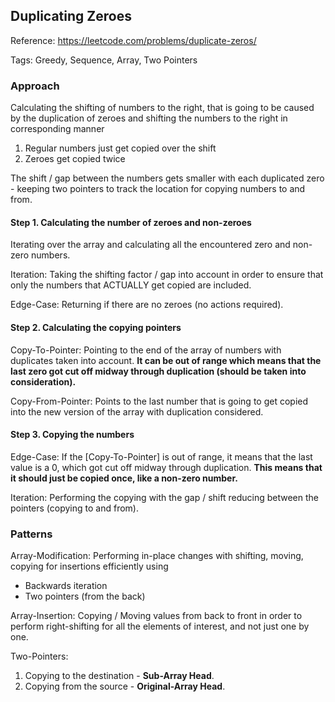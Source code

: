## Duplicating Zeroes

Reference: https://leetcode.com/problems/duplicate-zeros/

Tags: Greedy, Sequence, Array, Two Pointers


### Approach

Calculating the shifting of numbers to the right, that is going to be
caused by the duplication of zeroes and shifting the numbers to the
right in corresponding manner

1. Regular numbers just get copied over the shift
2. Zeroes get copied twice

The shift / gap between the numbers gets smaller with each duplicated
zero - keeping two pointers to track the location for copying numbers
to and from.

#### Step 1. Calculating the number of zeroes and non-zeroes

Iterating over the array and calculating all the encountered zero
and non-zero numbers.

Iteration: Taking the shifting factor / gap into account in order to
ensure that only the numbers that ACTUALLY get copied are included.

Edge-Case: Returning if there are no zeroes (no actions required).

#### Step 2. Calculating the copying pointers

Copy-To-Pointer: Pointing to the end of the array of numbers with
duplicates taken into account.
**It can be out of range which means that the last zero got cut
off midway through duplication (should be taken into consideration).**

Copy-From-Pointer: Points to the last number that is going to get copied
into the new version of the array with duplication considered.

#### Step 3. Copying the numbers

Edge-Case: If the [Copy-To-Pointer] is out of range, it means that
the last value is a 0, which got cut off midway through duplication.
**This means that it should just be copied once,
like a non-zero number.**

Iteration: Performing the copying with the gap / shift reducing between
the pointers (copying to and from).

### Patterns

Array-Modification: Performing in-place changes with shifting, moving,
copying for insertions efficiently using
* Backwards iteration
* Two pointers (from the back)

Array-Insertion: Copying / Moving values from back to front in order
to perform right-shifting for all the elements of interest,
and not just one by one.

Two-Pointers:
1. Copying to the destination - **Sub-Array Head**.
2. Copying from the source - **Original-Array Head**.
